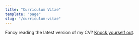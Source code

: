 ```yaml
---
title: "Curriculum Vitae"
template: "page"
slug: "/curriculum-vitae"
---
```


Fancy reading the latest version of my CV? [Knock yourself out](/media/CV_2020.pdf).